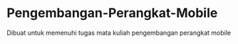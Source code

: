 # Pengembangan-Perangkat-Mobile
Dibuat untuk memenuhi tugas mata kuliah pengembangan perangkat mobile
